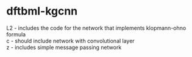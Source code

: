 # dftbml-kgcnn

L2 - includes the code for the network that implements klopmann-ohno formula  <br />
c - should include network with convolutional layer  <br />
z - includes simple message passing network  <br />
